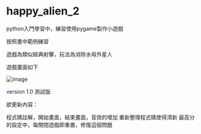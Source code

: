 # happy_alien_2

python入門學習中，練習使用pygame製作小遊戲

按照書中範例練習

遊戲為類似經典射擊，玩法為消除水母外星人

遊戲畫面如下

![image](https://github.com/commhua321/happy_alien2/blob/master/Screenshots/game_image.jpg)

version 1.0 測試版




欲更新內容：

程式碼註解，開始畫面，結束畫面，音效的增加
重新整理程式碼使得清新
最高分的設定中，每關閉遊戲即重置，修復這個問題
